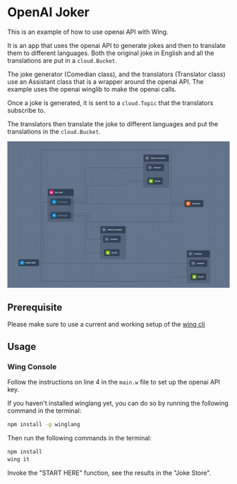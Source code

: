 # OpenAI Joker

This is an example of how to use openai API with Wing.

It is an app that uses the openai API to generate jokes and then to translate them to different languages.
Both the original joke in English and all the translations are put in a `cloud.Bucket`.

The joke generator (Comedian class), and the translators (Translator class) use an Assistant class that is a wrapper around the openai API. The example uses the openai winglib to make the openai calls.

Once a joke is generated, it is sent to a `cloud.Topic` that the translators subscribe to.

The translators then translate the joke to different languages and put the translations in the `cloud.Bucket`.

![diagram](./diagram.png)

## Prerequisite

Please make sure to use a current and working setup of the [wing cli](https://docs.winglang.io/getting-started/installation)

## Usage

### Wing Console

Follow the instructions on line 4 in the `main.w` file to set up the openai API key.

If you haven't installed winglang yet, you can do so by running the following command in the terminal:

```sh
npm install -g winglang
```

Then run the following commands in the terminal:

```sh
npm install
wing it
```

Invoke the "START HERE" function, see the results in the "Joke Store".